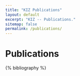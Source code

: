 ```yaml
---
title: "KIZ Publications"
layout: default
excerpt: "KIZ -- Publications."
sitemap: false
permalink: /publications/
---
```



# Publications

{% bibliography %}
